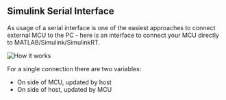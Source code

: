 ## Simulink Serial Interface

As usage of a serial interface is one of the easiest approaches to connect external MCU to the PC - here is an interface to connect your MCU directly to MATLAB/Simulink/SimulinkRT.

![How it works](/scheme_1.svg)

For a single connection there are two variables:
- On side of MCU, updated by host
- On side of host, updated by MCU